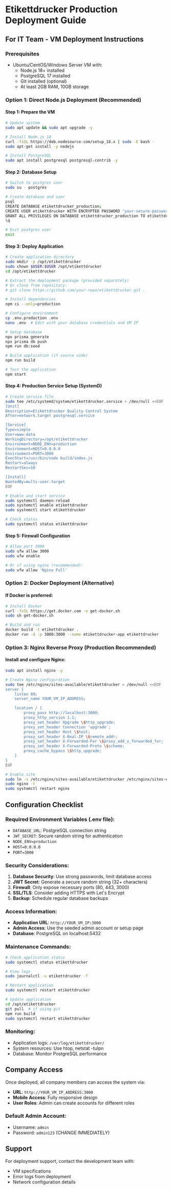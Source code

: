 # Etikettdrucker Production Deployment Guide

## For IT Team - VM Deployment Instructions

### Prerequisites
- Ubuntu/CentOS/Windows Server VM with:
  - Node.js 18+ installed
  - PostgreSQL 17 installed
  - Git installed (optional)
  - At least 2GB RAM, 10GB storage

### Option 1: Direct Node.js Deployment (Recommended)

#### Step 1: Prepare the VM
```bash
# Update system
sudo apt update && sudo apt upgrade -y

# Install Node.js 18
curl -fsSL https://deb.nodesource.com/setup_18.x | sudo -E bash -
sudo apt-get install -y nodejs

# Install PostgreSQL
sudo apt install postgresql postgresql-contrib -y
```

#### Step 2: Database Setup
```bash
# Switch to postgres user
sudo su - postgres

# Create database and user
psql
CREATE DATABASE etikettdrucker_production;
CREATE USER etikettdrucker WITH ENCRYPTED PASSWORD 'your-secure-password';
GRANT ALL PRIVILEGES ON DATABASE etikettdrucker_production TO etikettdrucker;
\q

# Exit postgres user
exit
```

#### Step 3: Deploy Application
```bash
# Create application directory
sudo mkdir -p /opt/etikettdrucker
sudo chown $USER:$USER /opt/etikettdrucker
cd /opt/etikettdrucker

# Extract the deployment package (provided separately)
# Or clone from repository:
# git clone https://github.com/your-repo/etikettdrucker.git .

# Install dependencies
npm ci --only=production

# Configure environment
cp .env.production .env
nano .env  # Edit with your database credentials and VM IP

# Setup database
npx prisma generate
npx prisma db push
npm run db:seed

# Build application (if source code)
npm run build

# Test the application
npm start
```

#### Step 4: Production Service Setup (SystemD)
```bash
# Create service file
sudo tee /etc/systemd/system/etikettdrucker.service > /dev/null <<EOF
[Unit]
Description=Etikettdrucker Quality Control System
After=network.target postgresql.service

[Service]
Type=simple
User=www-data
WorkingDirectory=/opt/etikettdrucker
Environment=NODE_ENV=production
Environment=HOST=0.0.0.0
Environment=PORT=3000
ExecStart=/usr/bin/node build/index.js
Restart=always
RestartSec=10

[Install]
WantedBy=multi-user.target
EOF

# Enable and start service
sudo systemctl daemon-reload
sudo systemctl enable etikettdrucker
sudo systemctl start etikettdrucker

# Check status
sudo systemctl status etikettdrucker
```

#### Step 5: Firewall Configuration
```bash
# Allow port 3000
sudo ufw allow 3000
sudo ufw enable

# Or if using nginx (recommended):
sudo ufw allow 'Nginx Full'
```

### Option 2: Docker Deployment (Alternative)

#### If Docker is preferred:
```bash
# Install Docker
curl -fsSL https://get.docker.com -o get-docker.sh
sudo sh get-docker.sh

# Build and run
docker build -t etikettdrucker .
docker run -d -p 3000:3000 --name etikettdrucker-app etikettdrucker
```

### Option 3: Nginx Reverse Proxy (Production Recommended)

#### Install and configure Nginx:
```bash
sudo apt install nginx -y

# Create Nginx configuration
sudo tee /etc/nginx/sites-available/etikettdrucker > /dev/null <<EOF
server {
    listen 80;
    server_name YOUR_VM_IP_ADDRESS;

    location / {
        proxy_pass http://localhost:3000;
        proxy_http_version 1.1;
        proxy_set_header Upgrade \$http_upgrade;
        proxy_set_header Connection 'upgrade';
        proxy_set_header Host \$host;
        proxy_set_header X-Real-IP \$remote_addr;
        proxy_set_header X-Forwarded-For \$proxy_add_x_forwarded_for;
        proxy_set_header X-Forwarded-Proto \$scheme;
        proxy_cache_bypass \$http_upgrade;
    }
}
EOF

# Enable site
sudo ln -s /etc/nginx/sites-available/etikettdrucker /etc/nginx/sites-enabled/
sudo nginx -t
sudo systemctl restart nginx
```

## Configuration Checklist

### Required Environment Variables (.env file):
- `DATABASE_URL`: PostgreSQL connection string
- `JWT_SECRET`: Secure random string for authentication
- `NODE_ENV=production`
- `HOST=0.0.0.0`
- `PORT=3000`

### Security Considerations:
1. **Database Security**: Use strong passwords, limit database access
2. **JWT Secret**: Generate a secure random string (32+ characters)
3. **Firewall**: Only expose necessary ports (80, 443, 3000)
4. **SSL/TLS**: Consider adding HTTPS with Let's Encrypt
5. **Backup**: Schedule regular database backups

### Access Information:
- **Application URL**: `http://YOUR_VM_IP:3000`
- **Admin Access**: Use the seeded admin account or setup page
- **Database**: PostgreSQL on localhost:5432

### Maintenance Commands:
```bash
# Check application status
sudo systemctl status etikettdrucker

# View logs
sudo journalctl -u etikettdrucker -f

# Restart application
sudo systemctl restart etikettdrucker

# Update application
cd /opt/etikettdrucker
git pull  # if using git
npm run build
sudo systemctl restart etikettdrucker
```

### Monitoring:
- Application logs: `/var/log/etikettdrucker/`
- System resources: Use htop, netstat -tulpn
- Database: Monitor PostgreSQL performance

## Company Access

Once deployed, all company members can access the system via:
- **URL**: `http://YOUR_VM_IP_ADDRESS:3000`
- **Mobile Access**: Fully responsive design
- **User Roles**: Admin can create accounts for different roles

### Default Admin Account:
- Username: `admin`
- Password: `admin123` (CHANGE IMMEDIATELY)

## Support

For deployment support, contact the development team with:
- VM specifications
- Error logs from deployment
- Network configuration details
